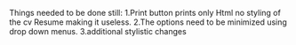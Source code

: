 Things needed to be done still:
1.Print button prints only Html no styling of the cv Resume making it useless.
2.The options need to be minimized using drop down menus.
3.additional stylistic changes 